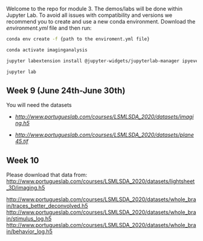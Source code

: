 Welcome to the repo for module 3. The demos/labs will be done within Jupyter Lab. To avoid all issues with compatibility and versions we recommend you to create and use a new conda environment. Download the *environment.yml* file and then run:
```bash
conda env create -f {path to the enviroment.yml file}

conda activate imaginganalysis

jupyter labextension install @jupyter-widgets/jupyterlab-manager ipyevents ipycanvas

jupyter lab
```
## Week 9 (June 24th-June 30th)

You will need the datasets 

- *http://www.portugueslab.com/courses/LSMLSDA_2020/datasets/imaging.h5*

- *http://www.portugueslab.com/courses/LSMLSDA_2020/datasets/plane45.tif*

## Week 10

Please download that data from:
http://www.portugueslab.com/courses/LSMLSDA_2020/datasets/lightsheet_3D/imaging.h5

http://www.portugueslab.com/courses/LSMLSDA_2020/datasets/whole_brain/traces_better_deconvolved.h5
http://www.portugueslab.com/courses/LSMLSDA_2020/datasets/whole_brain/stimulus_log.h5
http://www.portugueslab.com/courses/LSMLSDA_2020/datasets/whole_brain/behavior_log.h5
